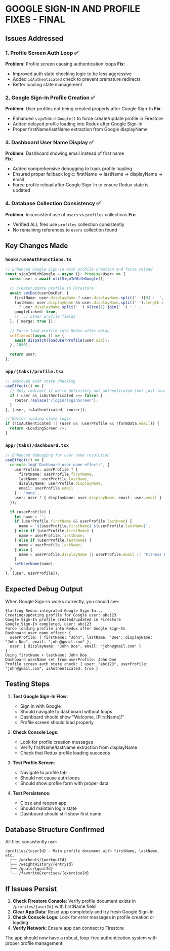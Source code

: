 # GOOGLE SIGN-IN AND PROFILE FIXES - FINAL

## Issues Addressed

### 1. Profile Screen Auth Loop ✅
**Problem**: Profile screen causing authentication loops
**Fix**: 
- Improved auth state checking logic to be less aggressive
- Added `isAuthenticated` check to prevent premature redirects
- Better loading state management

### 2. Google Sign-In Profile Creation ✅  
**Problem**: User profiles not being created properly after Google Sign-In
**Fix**:
- Enhanced `signInWithGoogle()` to force create/update profile in Firestore
- Added delayed profile loading into Redux after Google Sign-In
- Proper firstName/lastName extraction from Google displayName

### 3. Dashboard User Name Display ✅
**Problem**: Dashboard showing email instead of first name  
**Fix**:
- Added comprehensive debugging to track profile loading
- Ensured proper fallback logic: firstName → lastName → displayName → email
- Force profile reload after Google Sign-In to ensure Redux state is updated

### 4. Database Collection Consistency ✅
**Problem**: Inconsistent use of `users` vs `profiles` collections
**Fix**: 
- Verified ALL files use `profiles` collection consistently
- No remaining references to `users` collection found

## Key Changes Made

### `hooks/useAuthFunctions.ts`
```typescript
// Enhanced Google Sign-In with profile creation and force reload
const signInWithGoogle = async (): Promise<User> => {
  const user = await utilSignInWithGoogle();
  
  // Create/update profile in Firestore
  await setDoc(userDocRef, {
    firstName: user.displayName ? user.displayName.split(' ')[0] : '',
    lastName: user.displayName && user.displayName.split(' ').length > 1 
      ? user.displayName.split(' ').slice(1).join(' ') : '',
    googleLinked: true,
    // ... other profile fields
  }, { merge: true });
  
  // Force load profile into Redux after delay
  setTimeout(async () => {
    await dispatch(loadUserProfile(user.uid));
  }, 1000);
  
  return user;
};
```

### `app/(tabs)/profile.tsx`
```typescript
// Improved auth state checking
useEffect(() => {
  // Only redirect if we're definitely not authenticated (not just loading)
  if (!user && isAuthenticated === false) {
    router.replace('/login/loginScreen');
  }
}, [user, isAuthenticated, router]);

// Better loading state logic
if (!isAuthenticated || (user && !userProfile && !formData.email)) {
  return <LoadingScreen />;
}
```

### `app/(tabs)/dashboard.tsx`
```typescript
// Enhanced debugging for user name resolution
useEffect(() => {
  console.log('Dashboard user name effect:', { 
    userProfile: userProfile ? { 
      firstName: userProfile.firstName, 
      lastName: userProfile.lastName,
      displayName: userProfile.displayName,
      email: userProfile.email 
    } : 'none',
    user: user ? { displayName: user.displayName, email: user.email } : 'none'
  });
  
  if (userProfile) {
    let name = '';
    if (userProfile.firstName && userProfile.lastName) {
      name = `${userProfile.firstName} ${userProfile.lastName}`;
    } else if (userProfile.firstName) {
      name = userProfile.firstName;
    } else if (userProfile.lastName) {
      name = userProfile.lastName;
    } else {
      name = userProfile.displayName || userProfile.email || 'Fitness Enthusiast';
    }
    setUserName(name);
  }
}, [user, userProfile]);
```

## Expected Debug Output

When Google Sign-In works correctly, you should see:

```
Starting Redux-integrated Google Sign-In...
Creating/updating profile for Google user: abc123
Google Sign-In profile created/updated in Firestore
Google Sign-In completed, user: abc123
Force loading profile into Redux after Google Sign-In
Dashboard user name effect: { 
  userProfile: { firstName: "John", lastName: "Doe", displayName: "John Doe", email: "john@gmail.com" }, 
  user: { displayName: "John Doe", email: "john@gmail.com" } 
}
Using firstName + lastName: John Doe
Dashboard userName set from userProfile: John Doe
Profile screen auth state check: { user: "abc123", userProfile: "john@gmail.com", isAuthenticated: true }
```

## Testing Steps

1. **Test Google Sign-In Flow**:
   - Sign in with Google
   - Should navigate to dashboard without loops
   - Dashboard should show "Welcome, [FirstName]!" 
   - Profile screen should load properly

2. **Check Console Logs**:
   - Look for profile creation messages
   - Verify firstName/lastName extraction from displayName
   - Check that Redux profile loading succeeds

3. **Test Profile Screen**:
   - Navigate to profile tab
   - Should not cause auth loops
   - Should show profile form with proper data

4. **Test Persistence**:
   - Close and reopen app
   - Should maintain login state
   - Dashboard should still show first name

## Database Structure Confirmed

All files consistently use:
```
/profiles/{userId} - Main profile document with firstName, lastName, etc.
  ├── /workouts/{workoutId}
  ├── /weightHistory/{entryId}  
  ├── /goals/{goalId}
  └── /favoriteExercises/{exerciseId}
```

## If Issues Persist

1. **Check Firestore Console**: Verify profile document exists in `/profiles/{userId}` with firstName field
2. **Clear App Data**: Reset app completely and try fresh Google Sign-In
3. **Check Console Logs**: Look for error messages in profile creation or loading
4. **Verify Network**: Ensure app can connect to Firestore

The app should now have a robust, loop-free authentication system with proper profile management!
